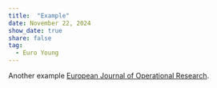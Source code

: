 ```yaml
---
title:  "Example"
date: November 22, 2024
show_date: true
share: false
tag:
  - Euro Young
---
```


Another example [European Journal of Operational Research](https://www.sciencedirect.com/journal/european-journal-of-operational-research).
